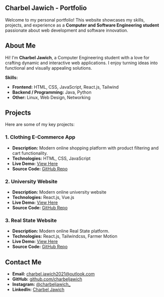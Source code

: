 ## Charbel Jawich - Portfolio
Welcome to my personal portfolio!
This website showcases my skills, projects, and experience as a **Computer and Software Engineering student** passionate about web development and software innovation.

## About Me
Hi! I'm **Charbel Jawich**, a Computer Engineering student with a love for crafting dynamic and interactive web applications. I enjoy turning ideas into functional and visually appealing solutions.  

**Skills:**  
- **Frontend:** HTML, CSS, JavaScript, React.js, Tailwind
- **Backend / Programming:** Java, Python  
- **Other:** Linux, Web Design, Networking 


## Projects
Here are some of my key projects:
### 1. Clothing E-Commerce App
- **Description:** Modern online shopping platform with product filtering and cart functionality.  
- **Technologies:** HTML, CSS, JavaScript  
- **Live Demo:** [View Here](https://charbeljawich.github.io/ClothingApp/)  
- **Source Code:** [GitHub Repo](https://github.com/charbeljawich/ClothingApp)
  

### 2. University Website
- **Description:** Modern online university website
- **Technologies:** React.js, Vue.js  
- **Live Demo:** [View Here](https://charbeljawich.github.io/uni-website/)  
- **Source Code:** [GitHub Repo](https://github.com/charbeljawich/uni-website)


### 3. Real State Website
- **Description:** Modern online Real State platform.
- **Technologies:** React.js, Tailwindcss, Farmer Motion  
- **Live Demo:** [View Here](https://github.com/charbeljawich/tailwindfirstproj)  
- **Source Code:** [GitHub Repo](https://github.com/charbeljawich/tailwindfirstproj)

  
## Contact Me
- **Email:** [charbel.jawich2021@outlook.com](mailto:charbel.jawich2021@outlook.com)  
- **GitHub:** [github.com/charbeljawich](https://github.com/charbeljawich)  
- **Instagram:** [@charbeljawich_](https://www.instagram.com/charbeljawich_)
- **LinkedIn:** [Charbel Jawich](https://www.linkedin.com/in/charbel-jawich-10b489389/)
